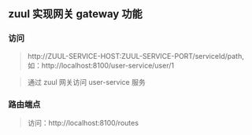 ## zuul 实现网关 gateway 功能

### 访问
> http://ZUUL-SERVICE-HOST:ZUUL-SERVICE-PORT/serviceId/path, 如：http://localhost:8100/user-service/user/1

> 通过 zuul 网关访问 user-service 服务

### 路由端点
> 访问：http://localhost:8100/routes

